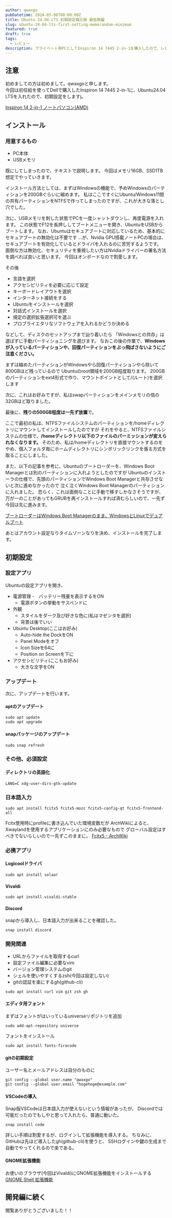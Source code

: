 ```yaml
---
author: qwaxgo
pubDatetime: 2024-05-06T00:00:00Z
title: Ubuntu 24.04 LTS 初期設定備忘録 最低限編
slug: ubuntu-24-04-lts-first-setting-memorandum-minimum
featured: true
draft: true
tags:
  - レビュー
description: プライベート用PCとしてInspiron 14 7445 2-in-1を購入したので、レビューします。
---
```


## 注意

初めましての方は初めまして。qwaxgoと申します。  
今回は初任給を使ってDellで購入したInspiron 14 7445 2-in-1に、Ubuntu24.04 LTSを入れたので、初期設定をしますj。

[Inspiron 14 2-in-1 ノートパソコン(AMD)](https://www.dell.com/ja-jp/shop/laptops/amd/spd/inspiron-14-7445-2-in-1-laptop/oic7445200201monojp)

## インストール

### 用意するもの

- PC本体
- USBメモリ

既にしてしまったので、テキストで説明します。
今回はメモリ16GB、SSD1TB想定でやっていきます。

インストール方法としては、まずはWindowsの機能で、予めWindowsのパーティションを200GBぐらいに縮めます。
私はここですぐにUbuntu/Windows11間の共有パーティションをNTFSで作ってしまったのですが、これが大きな落とし穴でした。

次に、USBメモリを刺した状態でPCを一度シャットダウンし、再度電源を入れます。
この状態でF12を長押ししてブートメニューを開き、UbuntuをUSBからブートします。
なお、Ubuntuはセキュアブートに対応しているため、基本的にセキュアブートの無効化は不要です
…が、Nvidia GPU搭載ノートPCの場合は、セキュアブートを有効化しているとドライバを入れるのに苦労するようです。
面倒な方は無効化、セキュリティを重視したい方はNvidiaドライバーの署名方法を調べれば良いと思います。
今回はオンボードなので割愛します。

その後

- 言語を選択
- アクセシビリティを必要に応じて設定
- キーボードレイアウトを選択
- インターネット接続をする
- Ubuntuをインストールを選択
- 対話式インストールを選択
- 規定の選択拡張選択可を選ぶ
- プロプライエタリなソフトウェアを入れるかどうか決める

などして、ディスクのセットアップまで辿り着いたら
「Windowsとの共存」は選ばずに手動パーティショニングを選びます。
なおこの後の作業で、**Windowsが入っているパーティションや、回復パーティションをぶっ飛ばさないようにご注意ください。**

まずは縮めたパーティションがWindowsやら回復パーティションやら除いて800GBほど残っているので
Ubuntuのroot領域を200GB程度取ります。
200GBのパーティションをext4形式で作り、マウントポイントとして/(ルート)を選択します

次に、これはお好みですが、私はswapパーティションをメインメモリの倍の32GBほど取りました。

最後に、**残りの500GB程度は一先ず放置**で。

ここで最初の私は、NTFSファイルシステムのパーティションを/homeディレクトリにマウントしてインストールしたのですが
それをやると、NTFSファイルシステムの仕様で、**/homeディレクトリ以下のファイルのパーミッションが変えられなくなります。**
そのため、私は/homeディレクトリを直接マウントするのをやめ、個人フォルダ毎にホームディレクトリにシンボリックリンクを張る方式を取ることにしました。

また、以下の記事を参考に、Ubuntuのブートローダーを、Windows Boot Managerとは別のパーティションに入れようとしたのですが
Ubuntuのインストーラの仕様で、先頭のパーティションでWindows Boot Managerと共存させないと次に進めなかったので
泣く泣くWindows Boot Managerのパーティションに入れました。
恐らく、これは面倒なことに手動で移すしかなさそうですが、万が一のことがあってもGRUBを再インストールすれば済むらしいので、一先ず今回は先に進みます。

[ブートローダーはWindows Boot Managerのまま、WindowsとLinuxでデュアルブート](https://w.atwiki.jp/linuxjapanwiki/pages/116.html)

あとはアカウント設定なりタイムゾーンなりを決め、インストールを完了します。

## 初期設定

### 設定アプリ

Ubuntuの設定アプリを開き、

- 電源管理 -　バッテリー残量を表示するをON
  - 電源ボタンの挙動をサスペンドに
- 外観
  - スタイルをダーク及び好きな色に(私はマゼンタを選択)
  - 背景は後でいい
- Ubuntu Desktop(ここはお好み)
  - Auto-hide the DockをON
  - Panel Modeをオフ
  - Icon Sizeを64に
  - Position on Screenを下に
- アクセシビリティ(ここもお好み)
  - 大きな文字をON

### アップデート

次に、アップデートを行います。

#### aptのアップデート

```
sudo apt update
sudo apt upgrade
```

#### snapパッケージのアップデート

```
sudo snap refresh
```

### その他、必須設定

#### ディレクトリの英語化

```
LANG=C xdg-user-dirs-gtk-update
```

### 日本語入力

```
sudo apt install fcitx5 fcitx5-mozc fcitx5-config-qt fcitx5-frontend-all
```

Fcitx使用時にprofileに書き込んでいた環境変数だが
ArchWikiによると、Xwaylandを使用するアプリケーションにのみ必要なもので
グローバル設定はすべきでないらしいので一先ずこのままに。
[Fcitx5 - ArchWiki](https://wiki.archlinux.jp/index.php/Fcitx5)

### 必携アプリ

#### Logicoolドライバ

```
sudo apt install solaar
```

#### Vivaldi

```
sudo apt install vivaldi-stable
```

#### Discord

snapから導入し、日本語入力が出来ることを確認した。

```
snap install discord
```

### 開発関連

- URLからファイルを取得するcurl
- 設定ファイル編集に必要なvim
- バージョン管理システムのgit
- シェルを使いやすくするzsh(今回は設定しない)
- gitの認証を楽にするgh(github-cli)

```
sudo apt install curl vim git zsh gh
```

#### エディタ用フォント

まずはフォントがはいっているuniverseリポジトリを追加

```
sudo add-apt-repository universe
```

フォントをインストール

```
sudo apt install fonts-firacode
```

#### gitの初期設定

ユーザー名とメールアドレスは自分のものに

```
git config --global user.name "qwaxgo"
git config --global user.email "hogehoge@example.com"
```

#### VSCodeの導入

Snap版VSCodeは日本語入力が使えないという情報があったが、
Discordでは可能だったのでもしやと思って入れたら、普通に動いた。

```
snap install code
```

詳しい手順は割愛するが、ログインして拡張機能を導入する。
ちなみに、GitHubは先ほど導入したgh(github-cli)を使うと、
SSHログインや鍵の生成まで自動でやってくれるので楽である。

#### GNOME拡張機能

お使いのブラウザ(今回はVivaldi)にGNOME拡張機能をインストールする
[GNOME Shell 拡張機能](https://extensions.gnome.org)

## 開発編に続く

閲覧ありがとうございました！！

